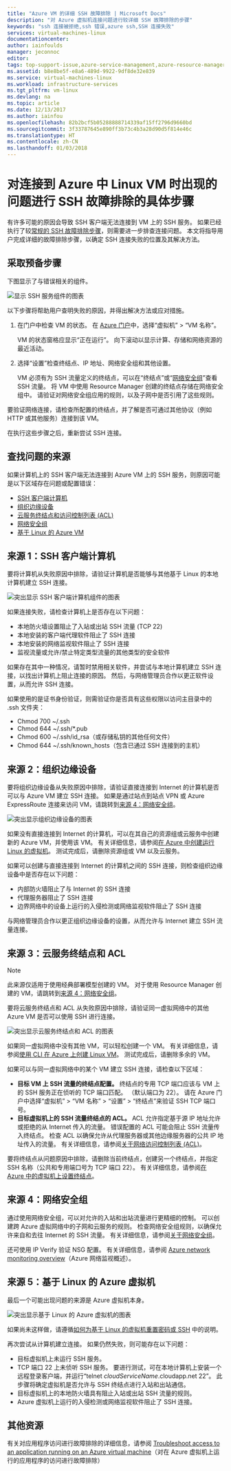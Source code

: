 ```yaml
---
title: "Azure VM 的详细 SSH 故障排除 | Microsoft Docs"
description: "对 Azure 虚拟机连接问题进行较详细 SSH 故障排除的步骤"
keywords: "ssh 连接被拒绝,ssh 错误,azure ssh,SSH 连接失败"
services: virtual-machines-linux
documentationcenter: 
author: iainfoulds
manager: jeconnoc
editor: 
tags: top-support-issue,azure-service-management,azure-resource-manager
ms.assetid: b8e8be5f-e8a6-489d-9922-9df8de32e839
ms.service: virtual-machines-linux
ms.workload: infrastructure-services
ms.tgt_pltfrm: vm-linux
ms.devlang: na
ms.topic: article
ms.date: 12/13/2017
ms.author: iainfou
ms.openlocfilehash: 82b2bcf5b05288888714339af15ff2796d9660bd
ms.sourcegitcommit: 3f33787645e890ff3b73c4b3a28d90d5f814e46c
ms.translationtype: HT
ms.contentlocale: zh-CN
ms.lasthandoff: 01/03/2018
---
```

# <a name="detailed-ssh-troubleshooting-steps-for-issues-connecting-to-a-linux-vm-in-azure"></a>对连接到 Azure 中 Linux VM 时出现的问题进行 SSH 故障排除的具体步骤
有许多可能的原因会导致 SSH 客户端无法连接到 VM 上的 SSH 服务。 如果已经执行了较[常规的 SSH 故障排除步骤](troubleshoot-ssh-connection.md)，则需要进一步排查连接问题。 本文将指导用户完成详细的故障排除步骤，以确定 SSH 连接失败的位置及其解决方法。

## <a name="take-preliminary-steps"></a>采取预备步骤
下图显示了与错误相关的组件。

![显示 SSH 服务组件的图表](./media/detailed-troubleshoot-ssh-connection/ssh-tshoot1.png)

以下步骤将帮助用户查明失败的原因，并得出解决方法或应对措施。

1. 在门户中检查 VM 的状态。
   在 [Azure 门户](https://portal.azure.com)中，选择“虚拟机” > “VM 名称”。

   VM 的状态窗格应显示“正在运行”。 向下滚动以显示计算、存储和网络资源的最近活动。

2. 选择“设置”检查终结点、IP 地址、网络安全组和其他设置。

   VM 必须有为 SSH 流量定义的终结点，可以在“终结点”或“[网络安全组](../../virtual-network/virtual-networks-nsg.md)”查看 SSH 流量。 将 VM 中使用 Resource Manager 创建的终结点存储在网络安全组中。 请验证对网络安全组应用的规则，以及子网中是否引用了这些规则。

要验证网络连接，请检查所配置的终结点，并了解是否可通过其他协议（例如 HTTP 或其他服务）连接到该 VM。

在执行这些步骤之后，重新尝试 SSH 连接。

## <a name="find-the-source-of-the-issue"></a>查找问题的来源
如果计算机上的 SSH 客户端无法连接到 Azure VM 上的 SSH 服务，则原因可能是以下区域存在问题或配置错误：

* [SSH 客户端计算机](#source-1-ssh-client-computer)
* [组织边缘设备](#source-2-organization-edge-device)
* [云服务终结点和访问控制列表 (ACL)](#source-3-cloud-service-endpoint-and-acl)
* [网络安全组](#source-4-network-security-groups)
* [基于 Linux 的 Azure VM](#source-5-linux-based-azure-virtual-machine)

## <a name="source-1-ssh-client-computer"></a>来源 1：SSH 客户端计算机
要将计算机从失败原因中排除，请验证计算机是否能够与其他基于 Linux 的本地计算机建立 SSH 连接。

![突出显示 SSH 客户端计算机组件的图表](./media/detailed-troubleshoot-ssh-connection/ssh-tshoot2.png)

如果连接失败，请检查计算机上是否存在以下问题：

* 本地防火墙设置阻止了入站或出站 SSH 流量 (TCP 22)
* 本地安装的客户端代理软件阻止了 SSH 连接
* 本地安装的网络监视软件阻止了 SSH 连接
* 监视流量或允许/禁止特定类型流量的其他类型的安全软件

如果存在其中一种情况，请暂时禁用相关软件，并尝试与本地计算机建立 SSH 连接，以找出计算机上阻止连接的原因。 然后，与网络管理员合作以更正软件设置，从而允许 SSH 连接。

如果使用的是证书身份验证，则需验证你是否具有这些权限以访问主目录中的 .ssh 文件夹：

* Chmod 700 ~/.ssh
* Chmod 644 ~/.ssh/\*.pub
* Chmod 600 ~/.ssh/id_rsa（或存储私钥的其他任何文件）
* Chmod 644 ~/.ssh/known_hosts（包含已通过 SSH 连接到的主机）

## <a name="source-2-organization-edge-device"></a>来源 2：组织边缘设备
要将组织边缘设备从失败原因中排除，请验证直接连接到 Internet 的计算机是否可以与 Azure VM 建立 SSH 连接。 如果是通过站点到站点 VPN 或 Azure ExpressRoute 连接来访问 VM，请跳转到[来源 4：网络安全组](#nsg)。

![突出显示组织边缘设备的图表](./media/detailed-troubleshoot-ssh-connection/ssh-tshoot3.png)

如果没有直接连接到 Internet 的计算机，可以在其自己的资源组或云服务中创建新的 Azure VM，并使用该 VM。 有关详细信息，请参阅[在 Azure 中创建运行 Linux 的虚拟机](quick-create-cli.md)。 测试完成后，请删除资源组或 VM 以及云服务。

如果可以创建与直接连接到 Internet 的计算机之间的 SSH 连接，则检查组织边缘设备中是否存在以下问题：

* 内部防火墙阻止了与 Internet 的 SSH 连接
* 代理服务器阻止了 SSH 连接
* 边界网络中的设备上运行的入侵检测或网络监视软件阻止了 SSH 连接

与网络管理员合作以更正组织边缘设备的设置，从而允许与 Internet 建立 SSH 流量连接。

## <a name="source-3-cloud-service-endpoint-and-acl"></a>来源 3：云服务终结点和 ACL
> [!NOTE]
> 此来源仅适用于使用经典部署模型创建的 VM。 对于使用 Resource Manager 创建的 VM，请跳转到[来源 4：网络安全组](#nsg)。

要将云服务终结点和 ACL 从失败原因中排除，请验证同一虚拟网络中的其他 Azure VM 是否可以使用 SSH 进行连接。

![突出显示云服务终结点和 ACL 的图表](./media/detailed-troubleshoot-ssh-connection/ssh-tshoot4.png)

如果同一虚拟网络中没有其他 VM，可以轻松创建一个 VM。 有关详细信息，请参阅[使用 CLI 在 Azure 上创建 Linux VM](quick-create-cli.md)。 测试完成后，请删除多余的 VM。

如果可以与同一虚拟网络中的某个 VM 建立 SSH 连接，请检查以下区域：

* **目标 VM 上 SSH 流量的终结点配置。** 终结点的专用 TCP 端口应该与 VM 上的 SSH 服务正在侦听的 TCP 端口匹配。 （默认端口为 22）。 请在 Azure 门户中选择“虚拟机” > “VM 名称” > “设置” > “终结点”来验证 SSH TCP 端口号。
* **目标虚拟机上的 SSH 流量终结点的 ACL。** ACL 允许指定基于源 IP 地址允许或拒绝的从 Internet 传入的流量。 错误配置的 ACL 可能会阻止 SSH 流量传入终结点。 检查 ACL 以确保允许从代理服务器或其他边缘服务器的公共 IP 地址传入的流量。 有关详细信息，请参阅[关于网络访问控制列表 (ACL)](../../virtual-network/virtual-networks-acl.md)。

要将终结点从问题原因中排除，请删除当前终结点，创建另一个终结点，并指定 SSH 名称（公共和专用端口号为 TCP 端口 22）。 有关详细信息，请参阅[在 Azure 中的虚拟机上设置终结点](../windows/classic/setup-endpoints.md?toc=%2fazure%2fvirtual-machines%2fwindows%2fclassic%2ftoc.json)。

<a id="nsg"></a>

## <a name="source-4-network-security-groups"></a>来源 4：网络安全组
通过使用网络安全组，可以对允许的入站和出站流量进行更精细的控制。 可以创建跨 Azure 虚拟网络中的子网和云服务的规则。 检查网络安全组规则，以确保允许来自和去往 Internet 的 SSH 流量。
有关详细信息，请参阅[关于网络安全组](../../virtual-network/virtual-networks-nsg.md)。

还可使用 IP Verify 验证 NSG 配置。 有关详细信息，请参阅 [Azure network monitoring overview](https://docs.microsoft.com/azure/network-watcher/network-watcher-monitoring-overview)（Azure 网络监视概述）。 

## <a name="source-5-linux-based-azure-virtual-machine"></a>来源 5：基于 Linux 的 Azure 虚拟机
最后一个可能出现问题的来源是 Azure 虚拟机本身。

![突出显示基于 Linux 的 Azure 虚拟机的图表](./media/detailed-troubleshoot-ssh-connection/ssh-tshoot5.png)

如果尚未这样做，请遵循[如何为基于 Linux 的虚拟机重置密码或 SSH](classic/reset-access.md?toc=%2fazure%2fvirtual-machines%2flinux%2fclassic%2ftoc.json) 中的说明。

再次尝试从计算机建立连接。 如果仍然失败，则可能存在以下问题：

* 目标虚拟机上未运行 SSH 服务。
* TCP 端口 22 上未侦听 SSH 服务。 要进行测试，可在本地计算机上安装一个远程登录客户端，并运行“telnet *cloudServiceName*.cloudapp.net 22”。 此步骤将确定虚拟机是否允许与 SSH 终结点进行入站和出站通信。
* 目标虚拟机上的本地防火墙具有阻止入站或出站 SSH 流量的规则。
* Azure 虚拟机上运行的入侵检测或网络监视软件阻止了 SSH 连接。

## <a name="additional-resources"></a>其他资源
有关对应用程序访问进行故障排除的详细信息，请参阅 [Troubleshoot access to an application running on an Azure virtual machine](troubleshoot-app-connection.md)（对在 Azure 虚拟机上运行的应用程序的访问进行故障排除）
